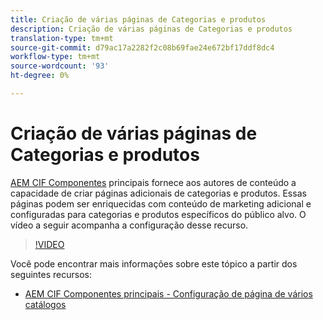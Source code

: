 ```yaml
---
title: Criação de várias páginas de Categorias e produtos
description: Criação de várias páginas de Categorias e produtos
translation-type: tm+mt
source-git-commit: d79ac17a2282f2c08b69fae24e672bf17ddf8dc4
workflow-type: tm+mt
source-wordcount: '93'
ht-degree: 0%

---
```



# Criação de várias páginas de Categorias e produtos

[AEM CIF Componentes](https://github.com/adobe/aem-core-cif-components) principais fornece aos autores de conteúdo a capacidade de criar páginas adicionais de categorias e produtos. Essas páginas podem ser enriquecidas com conteúdo de marketing adicional e configuradas para categorias e produtos específicos do público alvo. O vídeo a seguir acompanha a configuração desse recurso.

>[!VIDEO](https://video.tv.adobe.com/v/28969/?quality=12)

Você pode encontrar mais informações sobre este tópico a partir dos seguintes recursos:

- [AEM CIF Componentes principais - Configuração de página de vários catálogos](https://github.com/adobe/aem-core-cif-components/wiki/configuration#multi-catalog-page-template-configuration)
